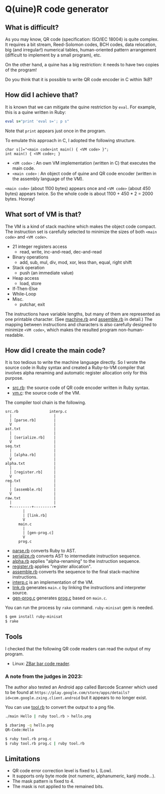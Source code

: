 # Q(uine)R code generator

## What is difficult?

As you may know, QR code (specification: ISO/IEC 18004) is quite complex.  It
requires a bit stream, Reed-Solomon codes, BCH codes, data relocation, big (and
irregular!) numerical tables, human-oriented pattern arrangement (difficult to
implement by a small program), etc.

On the other hand, a quine has a big restriction: it needs to have two copies of
the program!

Do you think that it is possible to write QR code encoder in C within *1kB*?


## How did I achieve that?

It is known that we can mitigate the quine restriction by `eval`.
For example, this is a quine written in Ruby:

```ruby
eval s="print 'eval s='; p s"
```

Note that `print` appears just once in the program.

To emulate this approach in C, I adopted the following structure.

```
char s[]="<main code>int main() { <VM code> }";
int main() { <VM code>; }
```

* `<VM code>` : An own VM implementation (written in C) that executes the main
code.
* `<main code>` : An object code of quine and QR code encoder (written in the
assembly language of the VM).

`<main code>` (about 1100 bytes) appears once and `<VM code>` (about 450 bytes)
appears twice.  So the whole code is about 1100 + 450 * 2 = 2000 bytes.  Hooray!


## What sort of VM is that?

The VM is a kind of stack machine which makes the object code compact.  The
instruction set is carefully selected to minimize the sizes of both `<main
code>` and `<VM code>`.

* 21 integer registers access
  * read, write, inc-and-read, dec-and-read
* Binary operations
  * add, sub, mul, div, mod, xor, less than, equal, right shift
* Stack operation
  * push (an immediate value)
* Heap access
  * load, store
* If-Then-Else
* While-Loop
* Misc.
  * putchar, exit

The instructions have variable lengths, but many of them are represented as one
printable character.  (See [machine.rb](machine.rb) and
[assemble.rb](assemble.rb) in detail.) The mapping between instructions and
characters is also carefully designed to minimize `<VM code>`, which makes the
resulted program non-human-readable.


## How did I create the main code?

It is too tedious to write the machine language directly.  So I wrote the source
code in Ruby syntax and created a Ruby-to-VM compiler that involves alpha
renaming and automatic register allocation only for this purpose.

* [src.rb](src.rb): the source code of QR code encoder written in Ruby syntax.
* [vm.c](vm.c): the source code of the VM.

The compiler tool chain is the following.

```
src.rb              interp.c
  |                   |
  | [parse.rb]        |
  V                   |
ast.txt               |
  |                   |
  | [serialize.rb]    |
  V                   |
seq.txt               |
  |                   |
  | [alpha.rb]        |
  V                   |
alpha.txt             |
  |                   |
  | [register.rb]     |
  V                   |
reg.txt               |
  |                   |
  | [assemble.rb]     |
  V                   |
raw.txt               |
  |                   |
  +---------+---------+
	    |
	    | [link.rb]
	    V
	  main.c
	    |
	    | [gen-prog.c]
	    V
	  prog.c
```

* [parse.rb](parse.rb) converts Ruby to AST.
* [serialize.rb](serialize.rb) converts AST to intermediate instruction sequence.
* [alpha.rb](alpha.rb) applies "alpha-renaming" to the instruction sequence.
* [register.rb](register.rb) applies "register allocation".
* [assemble.rb](assemble.rb) converts the sequence to the final stack-machine instructions.
* [interp.c](interp.c) is an implementation of the VM.
* [link.rb](link.rb) generates `main.c` by linking the instructions and interpreter source.
* [gen-prog.c](gen-prog.c) generates [prog.c](prog.c) based on `main.c`.

You can run the process by `rake` command.  `ruby-minisat` gem is needed.

```sh
$ gem install ruby-minisat
$ rake
```

## Tools

I checked that the following QR code readers can read the output of my program.

* Linux: [ZBar bar code reader][1].


### A note from the judges in 2023:

The author also tested an Android app called Barcode Scanner which used to be
found at
`https://play.google.com/store/apps/details?id=com.google.zxing.client.android`
but it appears to no longer exist.

[1]: http://zbar.sourceforge.net/

You can use [tool.rb](tool.rb) to convert the output to a png file.

```sh
./main Hello | ruby tool.rb > hello.png

$ zbarimg -q hello.png
QR-Code:Hello

$ ruby tool.rb prog.c
$ ruby tool.rb prog.c | ruby tool.rb
```


## Limitations

* QR code error correction level is fixed to L (Low).
* It supports only byte mode (not numeric, alphanumeric, kanji mode...).
* The mask pattern is fixed to 4.
* The mask is not applied to the remained bits.


<!--

    Copyright © 1984-2024 by Landon Curt Noll. All Rights Reserved.

    You are free to share and adapt this file under the terms of this license:

	Creative Commons Attribution-ShareAlike 4.0 International (CC BY-SA 4.0)

    For more information, see:

	https://creativecommons.org/licenses/by-sa/4.0/

-->
